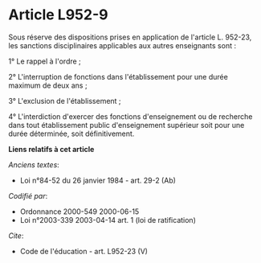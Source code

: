 # Article L952-9

Sous réserve des dispositions prises en application de l'article L. 952-23, les sanctions disciplinaires applicables aux
autres enseignants sont : 

1° Le rappel à l'ordre ; 

2° L'interruption de fonctions dans l'établissement pour une durée maximum de deux ans ; 

3° L'exclusion de l'établissement ; 

4° L'interdiction d'exercer des fonctions d'enseignement ou de recherche dans tout établissement public d'enseignement
supérieur soit pour une durée déterminée, soit définitivement.

**Liens relatifs à cet article**

_Anciens textes_:

  - Loi n°84-52 du 26 janvier 1984 - art. 29-2 (Ab)

_Codifié par_:

  - Ordonnance 2000-549 2000-06-15
  - Loi n°2003-339 2003-04-14 art. 1 (loi de ratification)

_Cite_:

  - Code de l'éducation - art. L952-23 (V)
